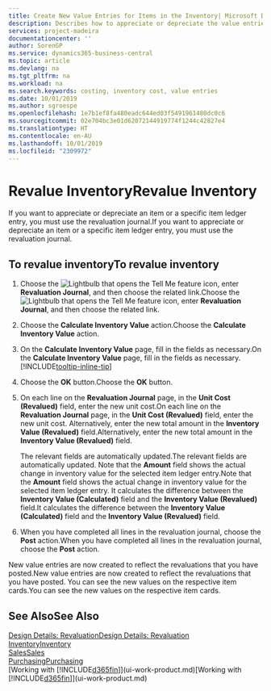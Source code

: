 ```yaml
---
title: Create New Value Entries for Items in the Inventory| Microsoft Docs
description: Describes how to appreciate or depreciate the value entries of one or more items in the inventory by posting their current, calculated value.
services: project-madeira
documentationcenter: ''
author: SorenGP
ms.service: dynamics365-business-central
ms.topic: article
ms.devlang: na
ms.tgt_pltfrm: na
ms.workload: na
ms.search.keywords: costing, inventory cost, value entries
ms.date: 10/01/2019
ms.author: sgroespe
ms.openlocfilehash: 1e7b1ef8fa480eadc644ed03f5491961480dc0c6
ms.sourcegitcommit: 02e704bc3e01d62072144919774f1244c42827e4
ms.translationtype: HT
ms.contentlocale: en-AU
ms.lasthandoff: 10/01/2019
ms.locfileid: "2309972"
---
```

# <a name="revalue-inventory"></a><span data-ttu-id="5dd7d-103">Revalue Inventory</span><span class="sxs-lookup"><span data-stu-id="5dd7d-103">Revalue Inventory</span></span>
<span data-ttu-id="5dd7d-104">If you want to appreciate or depreciate an item or a specific item ledger entry, you must use the revaluation journal.</span><span class="sxs-lookup"><span data-stu-id="5dd7d-104">If you want to appreciate or depreciate an item or a specific item ledger entry, you must use the revaluation journal.</span></span>

## <a name="to-revalue-inventory"></a><span data-ttu-id="5dd7d-105">To revalue inventory</span><span class="sxs-lookup"><span data-stu-id="5dd7d-105">To revalue inventory</span></span>
1. <span data-ttu-id="5dd7d-106">Choose the ![Lightbulb that opens the Tell Me feature](media/ui-search/search_small.png "Tell me what you want to do") icon, enter **Revaluation Journal**, and then choose the related link.</span><span class="sxs-lookup"><span data-stu-id="5dd7d-106">Choose the ![Lightbulb that opens the Tell Me feature](media/ui-search/search_small.png "Tell me what you want to do") icon, enter **Revaluation Journal**, and then choose the related link.</span></span>
2. <span data-ttu-id="5dd7d-107">Choose the **Calculate Inventory Value** action.</span><span class="sxs-lookup"><span data-stu-id="5dd7d-107">Choose the **Calculate Inventory Value** action.</span></span>
3. <span data-ttu-id="5dd7d-108">On the **Calculate Inventory Value** page, fill in the fields as necessary.</span><span class="sxs-lookup"><span data-stu-id="5dd7d-108">On the **Calculate Inventory Value** page, fill in the fields as necessary.</span></span> [!INCLUDE[tooltip-inline-tip](includes/tooltip-inline-tip_md.md)]
4. <span data-ttu-id="5dd7d-109">Choose the **OK** button.</span><span class="sxs-lookup"><span data-stu-id="5dd7d-109">Choose the **OK** button.</span></span>
5. <span data-ttu-id="5dd7d-110">On each line on the **Revaluation Journal** page, in the **Unit Cost (Revalued)** field, enter the new unit cost.</span><span class="sxs-lookup"><span data-stu-id="5dd7d-110">On each line on the **Revaluation Journal** page, in the **Unit Cost (Revalued)** field, enter the new unit cost.</span></span> <span data-ttu-id="5dd7d-111">Alternatively, enter the new total amount in the **Inventory Value (Revalued)** field.</span><span class="sxs-lookup"><span data-stu-id="5dd7d-111">Alternatively, enter the new total amount in the **Inventory Value (Revalued)** field.</span></span>

    <span data-ttu-id="5dd7d-112">The relevant fields are automatically updated.</span><span class="sxs-lookup"><span data-stu-id="5dd7d-112">The relevant fields are automatically updated.</span></span> <span data-ttu-id="5dd7d-113">Note that the **Amount** field shows the actual change in inventory value for the selected item ledger entry.</span><span class="sxs-lookup"><span data-stu-id="5dd7d-113">Note that the **Amount** field shows the actual change in inventory value for the selected item ledger entry.</span></span> <span data-ttu-id="5dd7d-114">It calculates the difference between the **Inventory Value (Calculated)** field and the **Inventory Value (Revalued)** field.</span><span class="sxs-lookup"><span data-stu-id="5dd7d-114">It calculates the difference between the **Inventory Value (Calculated)** field and the **Inventory Value (Revalued)** field.</span></span>
6. <span data-ttu-id="5dd7d-115">When you have completed all lines in the revaluation journal, choose the **Post** action.</span><span class="sxs-lookup"><span data-stu-id="5dd7d-115">When you have completed all lines in the revaluation journal, choose the **Post** action.</span></span>

<span data-ttu-id="5dd7d-116">New value entries are now created to reflect the revaluations that you have posted.</span><span class="sxs-lookup"><span data-stu-id="5dd7d-116">New value entries are now created to reflect the revaluations that you have posted.</span></span> <span data-ttu-id="5dd7d-117">You can see the new values on the respective item cards.</span><span class="sxs-lookup"><span data-stu-id="5dd7d-117">You can see the new values on the respective item cards.</span></span>

## <a name="see-also"></a><span data-ttu-id="5dd7d-118">See Also</span><span class="sxs-lookup"><span data-stu-id="5dd7d-118">See Also</span></span>
[<span data-ttu-id="5dd7d-119">Design Details: Revaluation</span><span class="sxs-lookup"><span data-stu-id="5dd7d-119">Design Details: Revaluation</span></span>](design-details-revaluation.md)  
[<span data-ttu-id="5dd7d-120">Inventory</span><span class="sxs-lookup"><span data-stu-id="5dd7d-120">Inventory</span></span>](inventory-manage-inventory.md)  
[<span data-ttu-id="5dd7d-121">Sales</span><span class="sxs-lookup"><span data-stu-id="5dd7d-121">Sales</span></span>](sales-manage-sales.md)  
[<span data-ttu-id="5dd7d-122">Purchasing</span><span class="sxs-lookup"><span data-stu-id="5dd7d-122">Purchasing</span></span>](purchasing-manage-purchasing.md)  
<span data-ttu-id="5dd7d-123">[Working with [!INCLUDE[d365fin](includes/d365fin_md.md)]](ui-work-product.md)</span><span class="sxs-lookup"><span data-stu-id="5dd7d-123">[Working with [!INCLUDE[d365fin](includes/d365fin_md.md)]](ui-work-product.md)</span></span>
